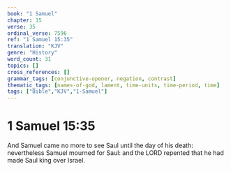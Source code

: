 ```yaml
---
book: "1 Samuel"
chapter: 15
verse: 35
ordinal_verse: 7596
ref: "1 Samuel 15:35"
translation: "KJV"
genre: "History"
word_count: 31
topics: []
cross_references: []
grammar_tags: [conjunctive-opener, negation, contrast]
thematic_tags: [names-of-god, lament, time-units, time-period, time]
tags: ["Bible","KJV","1-Samuel"]
---
```


# 1 Samuel 15:35

And Samuel came no more to see Saul until the day of his death: nevertheless Samuel mourned for Saul: and the LORD repented that he had made Saul king over Israel.
